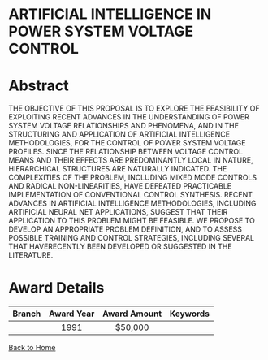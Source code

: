 
ARTIFICIAL INTELLIGENCE IN POWER SYSTEM VOLTAGE CONTROL
=======================================================

# Abstract


THE OBJECTIVE OF THIS PROPOSAL IS TO EXPLORE THE FEASIBILITY OF EXPLOITING RECENT ADVANCES IN THE UNDERSTANDING OF POWER SYSTEM VOLTAGE RELATIONSHIPS AND PHENOMENA, AND IN THE STRUCTURING AND APPLICATION OF ARTIFICIAL INTELLIGENCE METHODOLOGIES, FOR THE CONTROL OF POWER SYSTEM VOLTAGE PROFILES. SINCE THE RELATIONSHIP BETWEEN VOLTAGE CONTROL MEANS AND THEIR EFFECTS ARE PREDOMINANTLY LOCAL IN NATURE, HIERARCHICAL STRUCTURES ARE NATURALLY INDICATED. THE COMPLEXITIES OF THE PROBLEM, INCLUDING MIXED MODE CONTROLS AND RADICAL NON-LINEARITIES, HAVE DEFEATED PRACTICABLE IMPLEMENTATION OF CONVENTIONAL CONTROL SYNTHESIS. RECENT ADVANCES IN ARTIFICIAL INTELLIGENCE METHODOLOGIES, INCLUDING ARTIFICIAL NEURAL NET APPLICATIONS, SUGGEST THAT THEIR APPLICATION TO THIS PROBLEM MIGHT BE FEASIBLE. WE PROPOSE TO DEVELOP AN APPROPRIATE PROBLEM DEFINITION, AND TO ASSESS POSSIBLE TRAINING AND CONTROL STRATEGIES, INCLUDING SEVERAL THAT HAVERECENTLY BEEN DEVELOPED OR SUGGESTED IN THE LITERATURE.  

# Award Details

|Branch|Award Year|Award Amount|Keywords|
| :---: | :---: | :---: | :---: |
||1991|$50,000||
  
  


[Back to Home](https://github.com/chrischow/dod_sbir_awards#162)